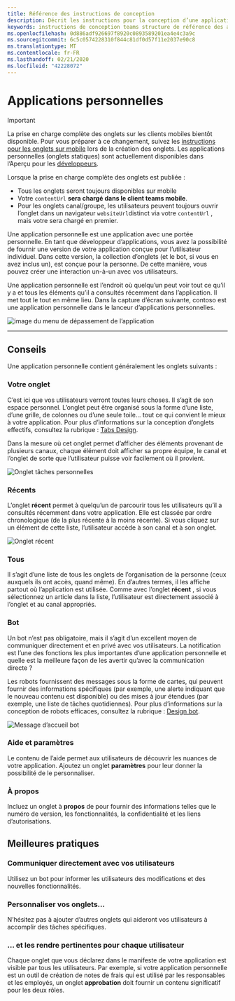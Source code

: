 ```yaml
---
title: Référence des instructions de conception
description: Décrit les instructions pour la conception d’une application personnelle
keywords: instructions de conception teams structure de référence des applications personnelles
ms.openlocfilehash: 0d886adf926697f8920c0893589201ea4e4c3a9c
ms.sourcegitcommit: 6c5c0574228310f844c81df0d57f11e2037e90c8
ms.translationtype: MT
ms.contentlocale: fr-FR
ms.lasthandoff: 02/21/2020
ms.locfileid: "42228072"
---
```

# <a name="personal-apps"></a>Applications personnelles

> [!Important]
> La prise en charge complète des onglets sur les clients mobiles bientôt disponible. Pour vous préparer à ce changement, suivez les [instructions pour les onglets sur mobile](~/tabs/design/tabs-mobile.md) lors de la création des onglets. Les applications personnelles (onglets statiques) sont actuellement disponibles dans l’Aperçu pour les [développeurs](~/resources/dev-preview/developer-preview-intro.md).
>
> Lorsque la prise en charge complète des onglets est publiée :
>
> * Tous les onglets seront toujours disponibles sur mobile
> * Votre `contentUrl` **sera chargé dans le client teams mobile**.
> * Pour les onglets canal/groupe, les utilisateurs peuvent toujours ouvrir l’onglet dans un navigateur `websiteUrl`distinct via votre `contentUrl` , mais votre sera chargé en premier.

Une application personnelle est une application avec une portée personnelle. En tant que développeur d’applications, vous avez la possibilité de fournir une version de votre application conçue pour l’utilisateur individuel. Dans cette version, la collection d’onglets (et le bot, si vous en avez inclus un), est conçue pour la personne. De cette manière, vous pouvez créer une interaction un-à-un avec vos utilisateurs.

Une application personnelle est l’endroit où quelqu’un peut voir tout ce qu’il y a et tous les éléments qu’il a consultés récemment dans l’application. Il met tout le tout en même lieu. Dans la capture d’écran suivante, contoso est une application personnelle dans le lanceur d’applications personnelles.

![image du menu de dépassement de l’application](~/assets/images/Personal-apps-App-flyout.png)

---

## <a name="guidelines"></a>Conseils

Une application personnelle contient généralement les onglets suivants :

### <a name="your-tab"></a>Votre onglet

C’est ici que vos utilisateurs verront toutes leurs choses. Il s’agit de son espace personnel. L’onglet peut être organisé sous la forme d’une liste, d’une grille, de colonnes ou d’une seule toile... tout ce qui convient le mieux à votre application. Pour plus d’informations sur la conception d’onglets effectifs, consultez la rubrique : [Tabs Design](../../tabs/design/tabs.md).

Dans la mesure où cet onglet permet d’afficher des éléments provenant de plusieurs canaux, chaque élément doit afficher sa propre équipe, le canal et l’onglet de sorte que l’utilisateur puisse voir facilement où il provient.

![Onglet tâches personnelles](~/assets/images/Personal-apps-MY-tab.png)

### <a name="recent"></a>Récents

L’onglet **récent** permet à quelqu’un de parcourir tous les utilisateurs qu’il a consultés récemment dans votre application. Elle est classée par ordre chronologique (de la plus récente à la moins récente). Si vous cliquez sur un élément de cette liste, l’utilisateur accède à son canal et à son onglet.

![Onglet récent](~/assets/images/Personal-apps-Recent-tab.png)

### <a name="all"></a>Tous

Il s’agit d’une liste de tous les onglets de l’organisation de la personne (ceux auxquels ils ont accès, quand même). En d’autres termes, il les affiche partout où l’application est utilisée. Comme avec l’onglet **récent** , si vous sélectionnez un article dans la liste, l’utilisateur est directement associé à l’onglet et au canal appropriés.

### <a name="bot"></a>Bot

Un bot n’est pas obligatoire, mais il s’agit d’un excellent moyen de communiquer directement et en privé avec vos utilisateurs. La notification est l’une des fonctions les plus importantes d’une application personnelle et quelle est la meilleure façon de les avertir qu’avec la communication directe ?

Les robots fournissent des messages sous la forme de cartes, qui peuvent fournir des informations spécifiques (par exemple, une alerte indiquant que le nouveau contenu est disponible) ou des mises à jour étendues (par exemple, une liste de tâches quotidiennes). Pour plus d’informations sur la conception de robots efficaces, consultez la rubrique : [Design bot](../../bots/design/bots.md).

![Message d’accueil bot](~/assets/images/Personal-apps-Bot.png)

### <a name="help-and-settings"></a>Aide et paramètres

Le contenu de l’aide permet aux utilisateurs de découvrir les nuances de votre application. Ajoutez un onglet **paramètres** pour leur donner la possibilité de le personnaliser.

### <a name="about"></a>À propos

Incluez un onglet à **propos** de pour fournir des informations telles que le numéro de version, les fonctionnalités, la confidentialité et les liens d’autorisations.

## <a name="best-practices"></a>Meilleures pratiques

### <a name="communicate-directly-with-your-users"></a>Communiquer directement avec vos utilisateurs

Utilisez un bot pour informer les utilisateurs des modifications et des nouvelles fonctionnalités.

### <a name="customize-your-tabs"></a>Personnaliser vos onglets...

N’hésitez pas à ajouter d’autres onglets qui aideront vos utilisateurs à accomplir des tâches spécifiques.

### <a name="and-make-them-relevant-to-every-user"></a>... et les rendre pertinentes pour chaque utilisateur

Chaque onglet que vous déclarez dans le manifeste de votre application est visible par tous les utilisateurs. Par exemple, si votre application personnelle est un outil de création de notes de frais qui est utilisé par les responsables et les employés, un onglet **approbation** doit fournir un contenu significatif pour les deux rôles.
